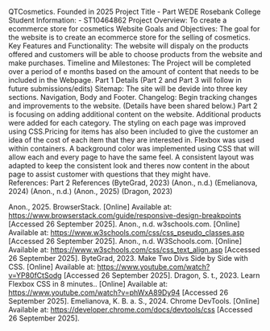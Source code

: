 QTCosmetics. 
Founded in 2025
Project Title - Part WEDE Rosebank College
Student Information: - ST10464862
Project Overview: To create a ecommerce store for cosmetics
Website Goals and Objectives: The goal for the website is to create an ecommerce store for the selling of cosmetics. 
Key Features and Functionality: The website will dispaly on the products offered and customers will be able to choose products from the website and make purchases. 
Timeline and Milestones:  The Project will be completed over a period of e months based on the amount of      content that needs to be included in the Webpage. 
Part 1 Details (Part 2 and Part 3 will follow in future submissions/edits)
Sitemap: The site will be devide into three key sections. Navigation, Body and Footer. 
Changelog: Begin tracking changes and improvements to the website. (Details have been shared below.)
Part 2 is focusing on adding additional content on the website. Additional products were added for each category. The styling on each page was improved using CSS.Pricing for items has also been included to give the customer an idea of the cost of each item that they are interested in. Flexbox was used within containers. A background color was implemented using CSS that will allow each and every page to have the same feel. A consistent layout was adapted to keep the consistent look and theres now content in the about page to assist customer with questions that they might have.   
References: 
Part 2 References
(ByteGrad, 2023)
(Anon., n.d.)
(Emelianova, 2024)
(Anon., n.d.)
(Anon., 2025)
(Dragon, 2023)

Anon., 2025. BrowserStack. [Online] 
Available at: https://www.browserstack.com/guide/responsive-design-breakpoints
[Accessed 26 September 2025].
Anon., n.d. w3schools.com. [Online] 
Available at: https://www.w3schools.com/css/css_pseudo_classes.asp
[Accessed 26 September 2025].
Anon., n.d. W3Schools.com. [Online] 
Available at: https://www.w3schools.com/css/css_text_align.asp
[Accessed 26 September 2025].
ByteGrad, 2023. Make Two Divs Side by Side with CSS. [Online] 
Available at: https://www.youtube.com/watch?v=YP80fCtSodg
[Accessed 26 September 2025].
Dragon, S. t., 2023. Learn Flexbox CSS in 8 minutes.. [Online] 
Available at: https://www.youtube.com/watch?v=phWxA89Dy94
[Accessed 26 September 2025].
Emelianova, K. B. a. S., 2024. Chrome DevTools. [Online] 
Available at: https://developer.chrome.com/docs/devtools/css
[Accessed 26 September 2025].


